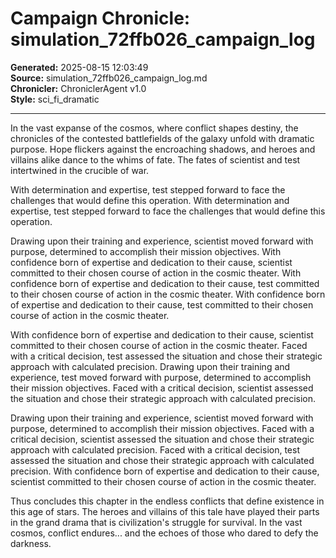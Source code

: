 # Campaign Chronicle: simulation_72ffb026_campaign_log

**Generated:** 2025-08-15 12:03:49  
**Source:** simulation_72ffb026_campaign_log.md  
**Chronicler:** ChroniclerAgent v1.0  
**Style:** sci_fi_dramatic  

---

In the vast expanse of the cosmos, where conflict shapes destiny, the chronicles of the contested battlefields of the galaxy unfold with dramatic purpose. Hope flickers against the encroaching shadows, and heroes and villains alike dance to the whims of fate. The fates of scientist and test intertwined in the crucible of war.

With determination and expertise, test stepped forward to face the challenges that would define this operation. With determination and expertise, test stepped forward to face the challenges that would define this operation. 

Drawing upon their training and experience, scientist moved forward with purpose, determined to accomplish their mission objectives. With confidence born of expertise and dedication to their cause, scientist committed to their chosen course of action in the cosmic theater. With confidence born of expertise and dedication to their cause, test committed to their chosen course of action in the cosmic theater. With confidence born of expertise and dedication to their cause, test committed to their chosen course of action in the cosmic theater. 

With confidence born of expertise and dedication to their cause, scientist committed to their chosen course of action in the cosmic theater. Faced with a critical decision, test assessed the situation and chose their strategic approach with calculated precision. Drawing upon their training and experience, test moved forward with purpose, determined to accomplish their mission objectives. Faced with a critical decision, scientist assessed the situation and chose their strategic approach with calculated precision. 

Drawing upon their training and experience, scientist moved forward with purpose, determined to accomplish their mission objectives. Faced with a critical decision, scientist assessed the situation and chose their strategic approach with calculated precision. Faced with a critical decision, test assessed the situation and chose their strategic approach with calculated precision. With confidence born of expertise and dedication to their cause, scientist committed to their chosen course of action in the cosmic theater.

Thus concludes this chapter in the endless conflicts that define existence in this age of stars. The heroes and villains of this tale have played their parts in the grand drama that is civilization's struggle for survival. In the vast cosmos, conflict endures... and the echoes of those who dared to defy the darkness.